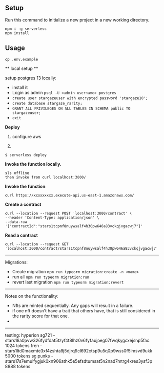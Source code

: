 ## Setup

Run this command to initialize a new project in a new working directory.

```
npm i -g serverless
npm install
```

## Usage
`cp .env.example `

** local setup **

setup postgres 13 locally:
* install it
* Login as admin `psql -U <admin username> postgres`
* `create user stargazeuser with encrypted password 'stargaze10';`
* `create database stargaze_rarity;`
* `GRANT ALL PRIVILEGES ON ALL TABLES IN SCHEMA public TO stargazeuser;`
* `exit`



**Deploy**

1. configure aws

2.
```
$ serverless deploy
```

**Invoke the function locally.**

```
sls offline
then invoke from curl localhost:3000/
```

**Invoke the function**

```
curl https://xxxxxxxxx.execute-api.us-east-1.amazonaws.com/
```

**Create a contract**
```curl
curl --location --request POST 'localhost:3000/contract' \
--header 'Content-Type: application/json' \
--data-raw '{"contractId":"stars1tcpnf8nuywsalf4h30pw646a83vckqjvgacwj7"}'
```
**Read a contract**
```curl
curl --location --request GET 'localhost:3000/contract/stars1tcpnf8nuywsalf4h30pw646a83vckqjvgacwj7'
```

-----
Migrations:
* Create migration
`npm run typeorm migration:create -n <name>`
* run all
`npm run typeorm migration:run`
* revert last migration
`npm run typeorm migration:revert`

----

Notes on the functionality:
- Nfts are minted sequentially. Any gaps will result in a failure.
- if one nft doesn't have a trait that others have, that is still considered in the rarity score for that one.
- 

---

testing:
hyperion sg721 - stars18a0pvw326fydfdat5tzyf4t8lhz0v6fyfaujpeg07fwqkygcxejsnp5fac 
    1024 tokens
fren  - stars1ltd0maxmte3xf4zshta9j5djrq9cl692ctsp9u5q0p9wss0f5lmsvd9ukk
    5000 tokens
sg punks - stars17s7emulfygjuk0xn906athk5e5efsdtumsat5n2nad7mtrg4xres3ysf3p
    8888 tokens